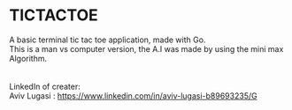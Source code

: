 # TICTACTOE

A basic terminal tic tac toe application, made with Go.<br>
This is a man vs computer version, the A.I was made by using the mini max Algorithm.<br>
<br>
<br>
LinkedIn of creater:<br>
  Aviv Lugasi : https://www.linkedin.com/in/aviv-lugasi-b89693235/G
